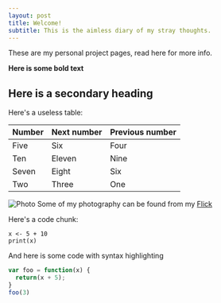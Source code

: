 ```yaml
---
layout: post
title: Welcome!
subtitle: This is the aimless diary of my stray thoughts.
---
```


These are my personal project pages, read here for more info.



**Here is some bold text**

## Here is a secondary heading

Here's a useless table:
 
| Number | Next number | Previous number |
| :------ |:--- | :--- |
| Five | Six | Four |
| Ten | Eleven | Nine |
| Seven | Eight | Six |
| Two | Three | One |
 


![Photo](https://farm6.staticflickr.com/5450/9491168124_5f771846e4_k.jpg)
Some of my photography can be found from my [Flick](https://www.flickr.com/photos/gambina)


Here's a code chunk:

~~~
x <- 5 + 10
print(x)
~~~

And here is some code with syntax highlighting

```javascript
var foo = function(x) {
  return(x + 5);
}
foo(3)
```
